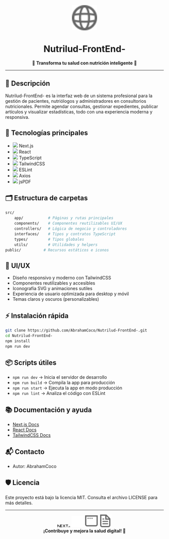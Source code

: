 
<div align="center">
	<img src="public/globe.svg" width="80" alt="Nutrilud Logo" />
	<h1>Nutrilud-FrontEnd-</h1>
	<p>🌱 <b>Transforma tu salud con nutrición inteligente</b> 🥗</p>
</div>

---

## 📝 Descripción
Nutrilud-FrontEnd- es la interfaz web de un sistema profesional para la gestión de pacientes, nutriólogos y administradores en consultorios nutricionales. Permite agendar consultas, gestionar expedientes, publicar artículos y visualizar estadísticas, todo con una experiencia moderna y responsiva.

## 🚀 Tecnologías principales
- <img src="https://img.shields.io/badge/Next.js-15.4.5-blue?logo=nextdotjs" /> Next.js
- <img src="https://img.shields.io/badge/React-19.1.0-61DAFB?logo=react" /> React
- <img src="https://img.shields.io/badge/TypeScript-5-blue?logo=typescript" /> TypeScript
- <img src="https://img.shields.io/badge/TailwindCSS-4-38B2AC?logo=tailwindcss" /> TailwindCSS
- <img src="https://img.shields.io/badge/ESLint-9-4B32C3?logo=eslint" /> ESLint
- <img src="https://img.shields.io/badge/axios-1.11.0-5A29E4?logo=axios" /> Axios
- <img src="https://img.shields.io/badge/jsPDF-3.0.1-FFD600?logo=javascript" /> jsPDF

## 🗂️ Estructura de carpetas

```bash
src/
	app/           # Páginas y rutas principales
	components/    # Componentes reutilizables UI/UX
	controllers/   # Lógica de negocio y controladores
	interfaces/    # Tipos y contratos TypeScript
	types/         # Tipos globales
	utils/         # Utilidades y helpers
public/          # Recursos estáticos e iconos
```

## 🎨 UI/UX
- Diseño responsivo y moderno con TailwindCSS
- Componentes reutilizables y accesibles
- Iconografía SVG y animaciones sutiles
- Experiencia de usuario optimizada para desktop y móvil
- Temas claros y oscuros (personalizables)

## ⚡ Instalación rápida

```bash
git clone https://github.com/AbrahamCoco/Nutrilud-FrontEnd-.git
cd Nutrilud-FrontEnd-
npm install
npm run dev
```

## 📦 Scripts útiles
- `npm run dev`   → Inicia el servidor de desarrollo
- `npm run build` → Compila la app para producción
- `npm run start` → Ejecuta la app en modo producción
- `npm run lint`  → Analiza el código con ESLint

## 📚 Documentación y ayuda
- [Next.js Docs](https://nextjs.org/docs)
- [React Docs](https://react.dev/)
- [TailwindCSS Docs](https://tailwindcss.com/docs)

## 📬 Contacto
- Autor: AbrahamCoco

## 🛡️ Licencia
Este proyecto está bajo la licencia MIT. Consulta el archivo LICENSE para más detalles.

---
<div align="center">
	<img src="public/next.svg" width="40" />
	<img src="public/vercel.svg" width="40" />
	<img src="public/window.svg" width="40" />
	<img src="public/file.svg" width="40" />
	<br/>
	<b>¡Contribuye y mejora la salud digital! 💚</b>
</div>
